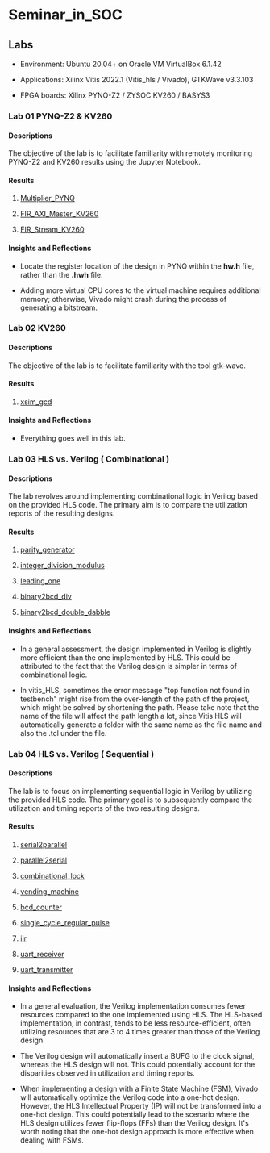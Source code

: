 # Seminar_in_SOC

## Labs

* Environment: Ubuntu 20.04+ on Oracle VM VirtualBox 6.1.42

* Applications: Xilinx Vitis 2022.1 (Vitis_hls / Vivado), GTKWave v3.3.103

* FPGA boards: Xilinx PYNQ-Z2 / ZYSOC KV260 / BASYS3

### Lab 01 PYNQ-Z2 & KV260

#### Descriptions

The objective of the lab is to facilitate familiarity with remotely monitoring PYNQ-Z2 and KV260 results using the Jupyter Notebook.

#### Results

1. [Multiplier_PYNQ](/lab/lab1/Multiplier_PYNQ/Readme.md)

2. [FIR_AXI_Master_KV260](/lab/lab1/FIR_AXI_Master_KV260/Readme.md)

3. [FIR_Stream_KV260](/lab/lab1/FIR_Stream_KV260/Readme.md)

#### Insights and Reflections

* Locate the register location of the design in PYNQ within the **hw.h** file, rather than the **.hwh** file.

* Adding more virtual CPU cores to the virtual machine requires additional memory; otherwise, Vivado might crash during the process of generating a bitstream.

### Lab 02 KV260

#### Descriptions

The objective of the lab is to facilitate familiarity with the tool gtk-wave.

#### Results

1. [xsim_gcd](/lab/lab2/xsim_gcd/Readme.md)

#### Insights and Reflections

* Everything goes well in this lab.

### Lab 03 HLS vs. Verilog ( Combinational )

#### Descriptions

The lab revolves around implementing combinational logic in Verilog based on the provided HLS code. The primary aim is to compare the utilization reports of the resulting designs.

#### Results

1. [parity_generator](/lab/lab3_combinational/parity_generator/Readme.md)

2. [integer_division_modulus](/lab/lab3_combinational/integer_division_modulus/Readme.md)

3. [leading_one](/lab/lab3_combinational/leading_one/Readme.md)

4. [binary2bcd_div](/lab/lab3_combinational/binary2bcd_div/Readme.md)

5. [binary2bcd_double_dabble](/lab/lab3_combinational/binary2bcd_double_dabble/Readme.md)

#### Insights and Reflections

* In a general assessment, the design implemented in Verilog is slightly more efficient than the one implemented by HLS. This could be attributed to the fact that the Verilog design is simpler in terms of combinational logic.

* In vitis_HLS, sometimes the error message "top function not found in testbench" might rise from the over-length of the path of the project, which might be solved by shortening the path. Please take note that the name of the file will affect the path length a lot, since Vitis HLS will automatically generate a folder with the same name as the file name and also the .tcl under the file.

### Lab 04 HLS vs. Verilog ( Sequential )

#### Descriptions

The lab is to focus on implementing sequential logic in Verilog by utilizing the provided HLS code. The primary goal is to subsequently compare the utilization and timing reports of the two resulting designs.

#### Results

1. [serial2parallel](/lab/lab4_sequential/serial2parallel/Readme.md)

2. [parallel2serial](/lab/lab4_sequential/parallel2serial/Readme.md)

3. [combinational_lock](/lab/lab4_sequential/combinational_lock/Readme.md)

4. [vending_machine](/lab/lab4_sequential/vending_machine/Readme.md)

5. [bcd_counter](/lab/lab4_sequential/bcd_counter/Readme.md)

6. [single_cycle_regular_pulse](/lab/lab4_sequential/single_cycle_regular_pulse/Readme.md)

7. [iir](/lab/lab4_sequential/iir/Readme.md)

8. [uart_receiver](/lab/lab4_sequential/uart_receiver/Readme.md)

9. [uart_transmitter](/lab/lab4_sequential/uart_transmitter/Readme.md)

#### Insights and Reflections

* In a general evaluation, the Verilog implementation consumes fewer resources compared to the one implemented using HLS. The HLS-based implementation, in contrast, tends to be less resource-efficient, often utilizing resources that are 3 to 4 times greater than those of the Verilog design.

* The Verilog design will automatically insert a BUFG to the clock signal, whereas the HLS design will not. This could potentially account for the disparities observed in utilization and timing reports.

* When implementing a design with a Finite State Machine (FSM), Vivado will automatically optimize the Verilog code into a one-hot design. However, the HLS Intellectual Property (IP) will not be transformed into a one-hot design. This could potentially lead to the scenario where the HLS design utilizes fewer flip-flops (FFs) than the Verilog design. It's worth noting that the one-hot design approach is more effective when dealing with FSMs.
